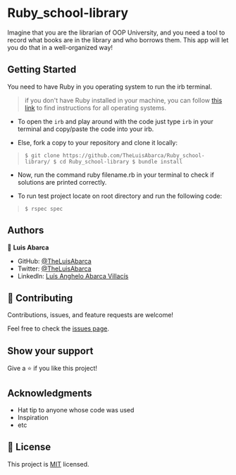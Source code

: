# Ruby_school-library
Imagine that you are the librarian of OOP University, and you need a tool to record what books are in the library and who borrows them. This app will let you do that in a well-organized way!


## Getting Started

You need to have Ruby in you operating system to run the irb terminal.
> if you don't have Ruby installed in your machine, you can follow [this link](https://github.com/microverseinc/curriculum-ruby/blob/main/simple-ruby/articles/ruby_installation_instructions.md
) to find instructions for all operating systems.

* To open the `irb` and play around with the code just type `irb` in your terminal and copy/paste the code into your irb.

* Else, fork a copy to your repository and clone it locally:
> `$ git clone https://github.com/TheLuisAbarca/Ruby_school-library/
$ cd Ruby_school-library
$ bundle install`

* Now, run the command ruby filename.rb in your terminal to check if solutions are printed correctly.

* To run test project locate on root directory and run the following code:
> `$ rspec spec`


## Authors

👤 **Luis Abarca**

- GitHub: [@TheLuisAbarca](https://github.com/theLuisAbarca/)
- Twitter: [@TheLuisAbarca](https://twitter.com/TheLuisAbarca)
- LinkedIn: [Luís Anghelo Abarca Villacís](https://www.linkedin.com/in/techadvisor-luis-abarca/)


## 🤝 Contributing

Contributions, issues, and feature requests are welcome!

Feel free to check the [issues page](../../issues/).

## Show your support

Give a ⭐️ if you like this project!

## Acknowledgments

- Hat tip to anyone whose code was used
- Inspiration
- etc

## 📝 License

This project is [MIT](./MIT.md) licensed.